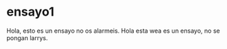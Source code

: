 # ensayo1

Hola, esto es un ensayo no os alarmeis.
Hola esta wea es un ensayo, no se pongan larrys.

